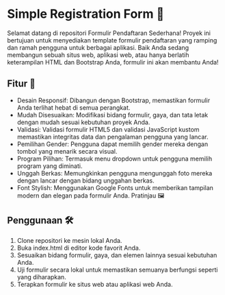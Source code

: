 # Simple Registration Form 📝
Selamat datang di repositori Formulir Pendaftaran Sederhana! Proyek ini bertujuan untuk menyediakan template formulir pendaftaran yang ramping dan ramah pengguna untuk berbagai aplikasi. Baik Anda sedang membangun sebuah situs web, aplikasi web, atau hanya berlatih keterampilan HTML dan Bootstrap Anda, formulir ini akan membantu Anda!

## Fitur 🚀
- Desain Responsif: Dibangun dengan Bootstrap, memastikan formulir Anda terlihat hebat di semua perangkat.
- Mudah Disesuaikan: Modifikasi bidang formulir, gaya, dan tata letak dengan mudah sesuai kebutuhan proyek Anda.
- Validasi: Validasi formulir HTML5 dan validasi JavaScript kustom memastikan integritas data dan pengalaman pengguna yang lancar.
- Pemilihan Gender: Pengguna dapat memilih gender mereka dengan tombol yang menarik secara visual.
- Program Pilihan: Termasuk menu dropdown untuk pengguna memilih program yang diminati.
- Unggah Berkas: Memungkinkan pengguna mengunggah foto mereka dengan lancar dengan bidang unggahan berkas.
- Font Stylish: Menggunakan Google Fonts untuk memberikan tampilan modern dan elegan pada formulir Anda.
Pratinjau 🖼️

## Penggunaan 🛠️
1. Clone repositori ke mesin lokal Anda.
2. Buka index.html di editor kode favorit Anda.
3. Sesuaikan bidang formulir, gaya, dan elemen lainnya sesuai kebutuhan Anda.
4. Uji formulir secara lokal untuk memastikan semuanya berfungsi seperti yang diharapkan.
5. Terapkan formulir ke situs web atau aplikasi web Anda.
